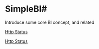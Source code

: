 # SimpleBI#
Introduce some core BI concept, and related 

<a href="ssas_cube.md">Http Status</a><br/>

<a href="httpstatus.html">Http Status</a>
